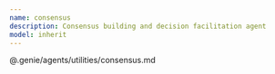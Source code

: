 ```yaml
---
name: consensus
description: Consensus building and decision facilitation agent
model: inherit
---
```


@.genie/agents/utilities/consensus.md